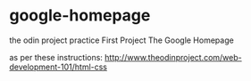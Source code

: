 # google-homepage
the odin project practice
First Project The Google Homepage

as per these instructions:
http://www.theodinproject.com/web-development-101/html-css
